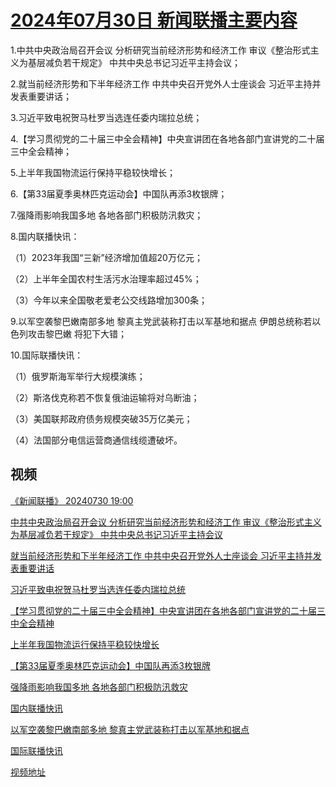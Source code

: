 # [2024年07月30日 新闻联播主要内容](https://tv.cctv.com/lm/xwlb/day/20240730.shtml)

1.中共中央政治局召开会议 分析研究当前经济形势和经济工作 审议《整治形式主义为基层减负若干规定》 中共中央总书记习近平主持会议；

2.就当前经济形势和下半年经济工作 中共中央召开党外人士座谈会 习近平主持并发表重要讲话；

3.习近平致电祝贺马杜罗当选连任委内瑞拉总统；

4.【学习贯彻党的二十届三中全会精神】中央宣讲团在各地各部门宣讲党的二十届三中全会精神；

5.上半年我国物流运行保持平稳较快增长；

6.【第33届夏季奥林匹克运动会】中国队再添3枚银牌；

7.强降雨影响我国多地 各地各部门积极防汛救灾；

8.国内联播快讯：

（1）2023年我国“三新”经济增加值超20万亿元；

（2）上半年全国农村生活污水治理率超过45%；

（3）今年以来全国敬老爱老公交线路增加300条；

9.以军空袭黎巴嫩南部多地 黎真主党武装称打击以军基地和据点 伊朗总统称若以色列攻击黎巴嫩 将犯下大错；

10.国际联播快讯：

（1）俄罗斯海军举行大规模演练；

（2）斯洛伐克称若不恢复俄油运输将对乌断油；

（3）美国联邦政府债务规模突破35万亿美元；

（4）法国部分电信运营商通信线缆遭破坏。

## 视频

[《新闻联播》 20240730 19:00](https://tv.cctv.com/2024/07/30/VIDEh80kPv7kiCk2NWFw6IAo240730.shtml)

[中共中央政治局召开会议 分析研究当前经济形势和经济工作 审议《整治形式主义为基层减负若干规定》 中共中央总书记习近平主持会议](https://tv.cctv.com/2024/07/30/VIDEsAbLfEBe2JTTT5lQwLxq240730.shtml)

[就当前经济形势和下半年经济工作 中共中央召开党外人士座谈会 习近平主持并发表重要讲话](https://tv.cctv.com/2024/07/30/VIDEGrbds3RdmgtB1vRofmZg240730.shtml)

[习近平致电祝贺马杜罗当选连任委内瑞拉总统](https://tv.cctv.com/2024/07/30/VIDEnpQlq9l9cVMNXh1MeeBc240730.shtml)

[【学习贯彻党的二十届三中全会精神】中央宣讲团在各地各部门宣讲党的二十届三中全会精神](https://tv.cctv.com/2024/07/30/VIDE6ch58uoCBtOVtC17fMBX240730.shtml)

[上半年我国物流运行保持平稳较快增长](https://tv.cctv.com/2024/07/30/VIDEMZkF14CR7uGDIWo27Fbu240730.shtml)

[【第33届夏季奥林匹克运动会】中国队再添3枚银牌](https://tv.cctv.com/2024/07/30/VIDE6rcF0mMAx7hRPAV6qzDV240730.shtml)

[强降雨影响我国多地 各地各部门积极防汛救灾](https://tv.cctv.com/2024/07/30/VIDE8rlYaUhWkdSwYMa0tuXa240730.shtml)

[国内联播快讯](https://tv.cctv.com/2024/07/30/VIDE8Yq52MVcv9Zx7XgQnIqj240730.shtml)

[以军空袭黎巴嫩南部多地 黎真主党武装称打击以军基地和据点](https://tv.cctv.com/2024/07/30/VIDES1k36b0oy2K3uuVXZbH4240730.shtml)

[国际联播快讯](https://tv.cctv.com/2024/07/30/VIDEAj2nuas63EnIG4yeOeC3240730.shtml)

[视频地址](https://tv.cctv.com/lm/xwlb/day/20240730.shtml) 

